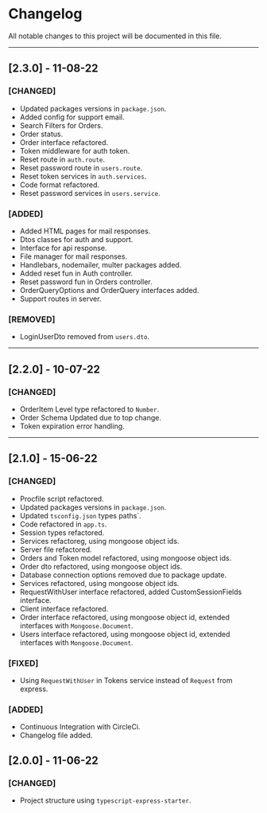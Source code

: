 # Changelog

All notable changes to this project will be documented in this file.

---

## [2.3.0] - 11-08-22

### [CHANGED]

- Updated packages versions in `package.json`.
- Added config for support email.
- Search Filters for Orders.
- Order status.
- Order interface refactored.
- Token middleware for auth token.
- Reset route in `auth.route`.
- Reset password route in `users.route`.
- Reset token services in `auth.services`.
- Code format refactored.
- Reset password services in `users.service`.

### [ADDED]

- Added HTML pages for mail responses.
- Dtos classes for auth and support.
- Interface for api response.
- File manager for mail responses.
- Handlebars, nodemailer, multer packages added.
- Added reset fun in Auth controller.
- Reset password fun in Orders controller.
- OrderQueryOptions and OrderQuery interfaces added.
- Support routes in server.

### [REMOVED]

- LoginUserDto removed from `users.dto`.

---

## [2.2.0] - 10-07-22

### [CHANGED]

- OrderItem Level type refactored to `Number`.
- Order Schema Updated due to top change.
- Token expiration error handling. 

---

## [2.1.0] - 15-06-22

### [CHANGED]

- Procfile script refactored.
- Updated packages versions in `package.json`.
- Updated `tsconfig.json` types paths`.
- Code refactored in `app.ts`.
- Session types refactored.
- Services refactoreg, using mongoose object ids.
- Server file refactored.
- Orders and Token model refactored, using mongoose object ids.
- Order dto refactored, using mongoose object ids.
- Database connection options removed due to package update.
- Services refactored, using mongoose object ids.
- RequestWithUser interface refactored, added CustomSessionFields interface.
- Client interface refactored.
- Order interface refactored, using mongoose object id, extended interfaces with `Mongoose.Document`.
- Users interface refactored, using mongoose object id, extended interfaces with `Mongoose.Document`.

### [FIXED]

- Using `RequestWithUser` in Tokens service instead of `Request` from express.

### [ADDED]

- Continuous Integration with CircleCi.
- Changelog file added.

## [2.0.0] - 11-06-22

### [CHANGED]

- Project structure using `typescript-express-starter`.
